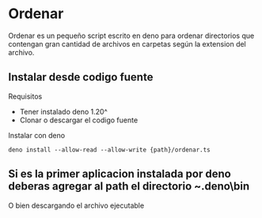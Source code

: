 # Ordenar
Ordenar es un pequeño script escrito en deno para ordenar directorios que contengan gran cantidad de archivos en carpetas según la extension del archivo.

## Instalar desde codigo fuente
Requisitos
* Tener instalado deno 1.20^
* Clonar o descargar el codigo fuente

Instalar con deno
```
deno install --allow-read --allow-write {path}/ordenar.ts
```

Si es la primer aplicacion instalada por deno deberas agregar al path el directorio ~\.deno\bin
------------------------------------------------------------------------------------------------

O bien descargando el archivo ejecutable